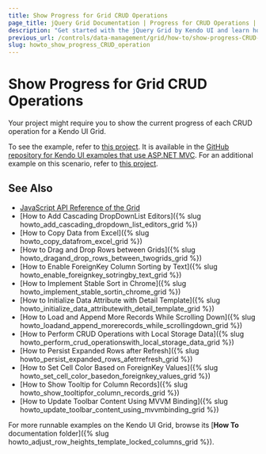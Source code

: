 ```yaml
---
title: Show Progress for Grid CRUD Operations
page_title: jQuery Grid Documentation | Progress for CRUD Operations | Kendo UI
description: "Get started with the jQuery Grid by Kendo UI and learn how to show the current progress of each CRUD operation."
previous_url: /controls/data-management/grid/how-to/show-progress-CRUD-operation, /aspnet-mvc/helpers/grid/how-to/use-grid-with-progressbar-crud-operations, /controls/data-management/grid/how-to/Editing/show-progress-CRUD-operation
slug: howto_show_progress_CRUD_operation
---
```


# Show Progress for Grid CRUD Operations

Your project might require you to show the current progress of each CRUD operation for a Kendo UI Grid.

To see the example, refer to [this project](https://github.com/telerik/kendo-examples-asp-net-mvc/tree/master/grid-progressbar-crud-operations). It is available in the [GitHub repository for Kendo UI examples that use ASP.NET MVC](https://github.com/telerik/kendo-examples-asp-net-mvc). For an additional example on this scenario, refer to [this project](https://github.com/telerik/ui-for-aspnet-mvc-examples/tree/master/grid/GridProgressBarForCRUDOperations).

## See Also

* [JavaScript API Reference of the Grid](/api/javascript/ui/grid)
* [How to Add Cascading DropDownList Editors]({% slug howto_add_cascading_dropdown_list_editors_grid %})
* [How to Copy Data from Excel]({% slug howto_copy_datafrom_excel_grid %})
* [How to Drag and Drop Rows between Grids]({% slug howto_dragand_drop_rows_between_twogrids_grid %})
* [How to Enable ForeignKey Column Sorting by Text]({% slug howto_enable_foreignkey_sotringby_text_grid %})
* [How to Implement Stable Sort in Chrome]({% slug howto_implement_stable_sortin_chrome_grid %})
* [How to Initialize Data Attribute with Detail Template]({% slug howto_initialize_data_attributewith_detail_template_grid %})
* [How to Load and Append More Records While Scrolling Down]({% slug howto_loadand_append_morerecords_while_scrollingdown_grid %})
* [How to Perform CRUD Operations with Local Storage Data]({% slug howto_perform_crud_operationswith_local_storage_data_grid %})
* [How to Persist Expanded Rows after Refresh]({% slug howto_persist_expanded_rows_afetrrefresh_grid %})
* [How to Set Cell Color Based on ForeignKey Values]({% slug howto_set_cell_color_basedon_foreignkey_values_grid %})
* [How to Show Tooltip for Column Records]({% slug howto_show_tooltipfor_column_records_grid %})
* [How to Update Toolbar Content Using MVVM Binding]({% slug howto_update_toolbar_content_using_mvvmbinding_grid %})

For more runnable examples on the Kendo UI Grid, browse its [**How To** documentation folder]({% slug howto_adjust_row_heights_template_locked_columns_grid %}).
